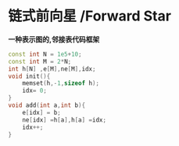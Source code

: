 # 链式前向星 /Forward Star
**一种表示图的,邻接表代码框架**


```cpp
const int N = 1e5+10;
const int M = 2*N;
int h[N] ,e[M],ne[M],idx;
void init(){
    memset(h,-1,sizeof h);
    idx= 0;
}
void add(int a,int b){
    e[idx] = b;
    ne[idx] =h[a],h[a] =idx;
    idx++;
}

```


